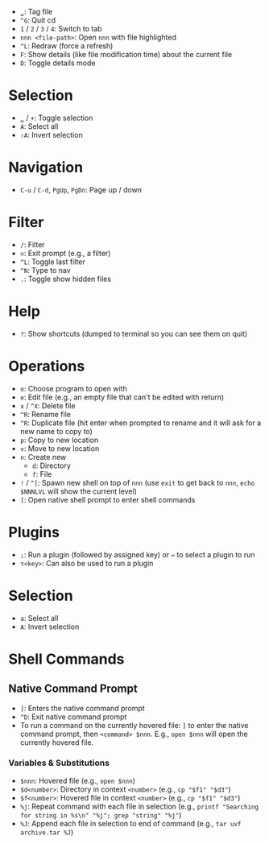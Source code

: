 - `␣`: Tag file
- `^G`: Quit cd
- `1` / `2` / `3` / `4`: Switch to tab
- `nnn <file-path>`: Open `nnn` with file highlighted
- `^L`: Redraw (force a refresh)
- `F`: Show details (like file modification time) about the current file
- `D`: Toggle details mode

# Selection

- `␣` / `+`: Toggle selection
- `A`: Select all
- `⇧A`: Invert selection

# Navigation

- `C-u` / `C-d`, `PgUp`, `PgDn`: Page up / down

# Filter

- `/`: Filter
- `⎋`: Exit prompt (e.g., a filter)
- `^L`: Toggle last filter
- `^N`: Type to nav
- `.`: Toggle show hidden files

# Help

- `?`: Show shortcuts (dumped to terminal so you can see them on quit)

# Operations

- `o`: Choose program to open with
- `e`: Edit file (e.g., an empty file that can't be edited with return)
- `x` / `^X`: Delete file
- `^R`: Rename file
- `^R`: Duplicate file (hit enter when prompted to rename and it will ask for a new name to copy to)
- `p`: Copy to new location
- `v`: Move to new location
- `n`: Create new
    - `d`: Directory
    - `f`: File
- `!` / `^]`: Spawn new shell on top of `nnn` (use `exit` to get back to `nnn`, `echo $NNNLVL` will show the current level)
- `]`: Open native shell prompt to enter shell commands

# Plugins

- `;`: Run a plugin (followed by assigned key) or `↩` to select a plugin to run
- `⌥<key>`: Can also be used to run a plugin

# Selection

- `a`: Select all
- `A`: Invert selection

# Shell Commands

## Native Command Prompt

- `]`: Enters the native command prompt
- `^D`: Exit native command prompt
- To run a command on the currently hovered file: `]` to enter the native command prompt, then `<command> $nnn`. E.g., `open $nnn` will open the currently hovered file.

### Variables & Substitutions

- `$nnn`: Hovered file (e.g., `open $nnn`)
- `$d<number>`: Directory in context `<number>` (e.g., `cp "$f1" "$d3"`)
- `$f<number>`: Hovered file in context `<number>` (e.g., `cp "$f1" "$d3"`)
- `%j`: Repeat command with each file in selection (e.g., `printf "Searching for string in %s\n" "%j"; grep "string" "%j"`)
- `%J`: Append each file in selection to end of command (e.g., `tar uvf archive.tar %J`)
